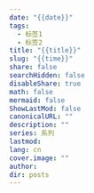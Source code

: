 ```yaml
---
date: "{{date}}"
tags:
  - 标签1
  - 标签2
title: "{{title}}"
slug: "{{time}}"
share: false
searchHidden: false
disableShare: true
math: false
mermaid: false
ShowLastMod: false
canonicalURL: ""
description: ""
series: 系列
lastmod: 
lang: cn
cover.image: ""
author: 
dir: posts
---
```

